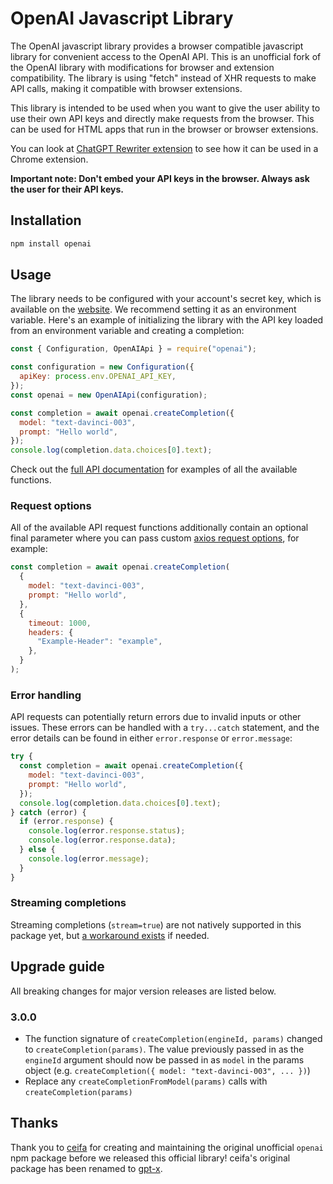 # OpenAI Javascript Library

The OpenAI javascript library provides a browser compatible javascript library for convenient access to the OpenAI API. This is an unofficial fork of the OpenAI library with modifications for browser and extension compatibility. The library is using "fetch" instead of XHR requests to make API calls, making it compatible with browser extensions.

This library is intended to be used when you want to give the user ability to use their own API keys and directly make requests from the browser. This can be used for HTML apps that run in the browser or browser extensions.

You can look at [ChatGPT Rewriter extension](https://github.com/sandaru1/chatgpt-chrome-extension) to see how it can be used in a Chrome extension.

**Important note: Don't embed your API keys in the browser. Always ask the user for their API keys.**

## Installation

```bash
npm install openai
```

## Usage

The library needs to be configured with your account's secret key, which is available on the [website](https://platform.openai.com/account/api-keys). We recommend setting it as an environment variable. Here's an example of initializing the library with the API key loaded from an environment variable and creating a completion:

```javascript
const { Configuration, OpenAIApi } = require("openai");

const configuration = new Configuration({
  apiKey: process.env.OPENAI_API_KEY,
});
const openai = new OpenAIApi(configuration);

const completion = await openai.createCompletion({
  model: "text-davinci-003",
  prompt: "Hello world",
});
console.log(completion.data.choices[0].text);
```

Check out the [full API documentation](https://platform.openai.com/docs/api-reference?lang=node.js) for examples of all the available functions.

### Request options

All of the available API request functions additionally contain an optional final parameter where you can pass custom [axios request options](https://axios-http.com/docs/req_config), for example:

```javascript
const completion = await openai.createCompletion(
  {
    model: "text-davinci-003",
    prompt: "Hello world",
  },
  {
    timeout: 1000,
    headers: {
      "Example-Header": "example",
    },
  }
);
```

### Error handling

API requests can potentially return errors due to invalid inputs or other issues. These errors can be handled with a `try...catch` statement, and the error details can be found in either `error.response` or `error.message`:

```javascript
try {
  const completion = await openai.createCompletion({
    model: "text-davinci-003",
    prompt: "Hello world",
  });
  console.log(completion.data.choices[0].text);
} catch (error) {
  if (error.response) {
    console.log(error.response.status);
    console.log(error.response.data);
  } else {
    console.log(error.message);
  }
}
```

### Streaming completions

Streaming completions (`stream=true`) are not natively supported in this package yet, but [a workaround exists](https://github.com/openai/openai-node/issues/18#issuecomment-1369996933) if needed.

## Upgrade guide

All breaking changes for major version releases are listed below.

### 3.0.0

- The function signature of `createCompletion(engineId, params)` changed to `createCompletion(params)`. The value previously passed in as the `engineId` argument should now be passed in as `model` in the params object (e.g. `createCompletion({ model: "text-davinci-003", ... })`)
- Replace any `createCompletionFromModel(params)` calls with `createCompletion(params)`

## Thanks

Thank you to [ceifa](https://github.com/ceifa) for creating and maintaining the original unofficial `openai` npm package before we released this official library! ceifa's original package has been renamed to [gpt-x](https://www.npmjs.com/package/gpt-x).
